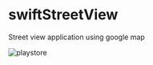 # swiftStreetView
Street view application using google map

![playstore](https://user-images.githubusercontent.com/55787141/86472343-9e1ee380-bd71-11ea-8b28-7e3ff3d0c3e6.png=100x20)
